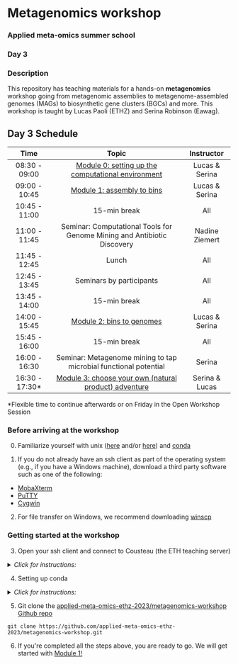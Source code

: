 # Metagenomics workshop
### Applied meta-omics summer school
### Day 3

### Description

This repository has teaching materials for a hands-on **metagenomics** workshop going from metagenomic assemblies to metagenome-assembled genomes (MAGs) to biosynthetic gene clusters (BGCs) and more. This workshop is taught by Lucas Paoli (ETHZ) and Serina Robinson (Eawag).

## Day 3 Schedule

| Time |  Topic  | Instructor
|:-----------:|:----------:|:--------:|
| 08:30 - 09:00 | [Module 0: setting up the computational environment](https://github.com/applied-meta-omics-ethz-2023/metagenomics-workshop/tree/main#getting-started-at-the-workshop) | Lucas & Serina |
| 09:00 - 10:45 | [Module 1: assembly to bins](https://github.com/applied-meta-omics-ethz-2023/metagenomics-workshop/tree/main/module-1) | Lucas & Serina |
| 10:45 - 11:00 | 15-min break | All |
| 11:00 - 11:45 |  Seminar: Computational Tools for Genome Mining and Antibiotic Discovery | Nadine Ziemert |
| 11:45 - 12:45 | Lunch | All |
| 12:45 - 13:45 | Seminars by participants | All |
| 13:45 - 14:00 | 15-min break | All |
| 14:00 - 15:45 | [Module 2: bins to genomes](https://github.com/applied-meta-omics-ethz-2023/metagenomics-workshop/tree/main/module-2) | Lucas & Serina |
| 15:45 - 16:00 | 15-min break | All |
| 16:00 - 16:30 | Seminar: Metagenome mining to tap microbial functional potential | Serina |
| 16:30 - 17:30* | [Module 3: choose your own (natural product) adventure](https://github.com/applied-meta-omics-ethz-2023/metagenomics-workshop/tree/main/module-3) | Serina & Lucas |

*Flexible time to continue afterwards or on Friday in the Open Workshop Session

### Before arriving at the workshop

0. Familiarize yourself with unix ([here](https://astrobiomike.github.io/unix/unix-intro) and/or [here](https://sunagawalab.ethz.ch/share/teaching/bioinformatics_praktikum/index.html)) and [conda](https://astrobiomike.github.io/unix/conda-intro)

1. If you do not already have an ssh client as part of the operating system (e.g., if you have a Windows machine), download a third party software such as one of the following:

- [MobaXterm](https://mobaxterm.mobatek.net)<br>
- [PuTTY](https://www.chiark.greenend.org.uk/~sgtatham/putty/latest.html)<br>
- [Cygwin](https://www.cygwin.com)<br>

2. For file transfer on Windows, we recommend downloading [winscp](https://winscp.net/eng/download.php)

### Getting started at the workshop

3. Open your ssh client and connect to Cousteau (the ETH teaching server)
<details>
<summary><i>Click for instructions:</I></summary>

```ssh yourusername@cousteau.ethz.ch```

- type your password<br> 
- press ENTER <br> 

</details>

4. Setting up conda 

<details>
<summary><i>Click for instructions:</I></summary>
 <br>In your terminal type:<br>

- ```wget https://repo.anaconda.com/miniconda/Miniconda3-latest-Linux-x86_64.sh```

- ```bash Miniconda3-latest-Linux-x86_64.sh```

- press ENTER, scroll down, type in ‘yes’<br>
- press ENTER<br>
- type in yes<br>
- close and reopen session (`exit` then `ssh cousteau`)<br>

- ```rm Miniconda3-latest-Linux-x86_64.sh```<br>
- Install should take ~5min<br>

* Add conda channels
```
conda config --add channels defaults
conda config --add channels conda-forge
conda config --add channels bioconda

```

* Install mamba (faster, alternative client to conda)
```
conda install mamba
mamba install git
```
 
* Set up default path for the conda environments (otherwise they will be installed in our home and we will run out of space)
```
mkdir -p /nfs/teaching/scratch/$USER/environments/
conda config --add envs_dirs /nfs/teaching/scratch/$USER/environments/
```

* Set up three distinct conda environments for the three modules of the workshop as follows:

Module 1:<br>
```
conda create -yn module-1
conda activate module-1
conda install -y metabat2
conda install -y samtools
conda install -y bwa
conda deactivate 
```

Module 2:<br>
```

 
# Let's start by installing GTDBTk

 
# ignore the commands to download the database and instead use the following:
cd /nfs/teaching/scratch/$USER/environments/module-2/share/gtdbtk-2.3.0/
rm -r db
ln -s /nfs/teaching/databases/gtdb/data /nfs/teaching/scratch/$USER/environments/module-2/share/gtdbtk-2.3.0/db
cd ~
export GTDBTK_DATA_PATH=/nfs/teaching/databases/gtdb/data/
echo "export GTDBTK_DATA_PATH=/nfs/teaching/databases/gtdb/data/" >> .bashrc
# Now let's finish setting up CheckM, please run the following to set up the database:
export CHECKM_DATA_PATH=/nfs/teaching/databases/checkm/data
echo "export CHECKM_DATA_PATH=/nfs/teaching/databases/checkm/data" >> .bashrc
conda deactivate
```

Module 3:<br>
```
conda create -yn module-3
# we don't need to install anything there yet
```


</details>

5. Git clone the [applied-meta-omics-ethz-2023/metagenomics-workshop Github repo](https://github.com/applied-meta-omics-ethz-2023/metagenomics-workshop)

```
git clone https://github.com/applied-meta-omics-ethz-2023/metagenomics-workshop.git
```


6. If you're completed all the steps above, you are ready to go. We will get started with [Module 1!](https://github.com/applied-meta-omics-ethz-2023/metagenomics-workshop/tree/main/module-1) 
